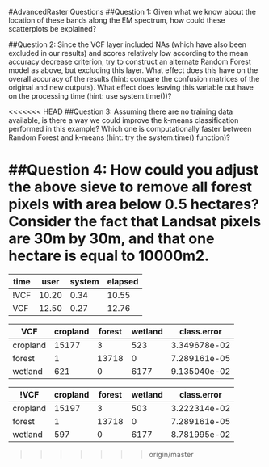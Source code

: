 #AdvancedRaster Questions
##Question 1: Given what we know about the location of these bands along the EM spectrum, how could these scatterplots be explained?

##Question 2: Since the VCF layer included NAs (which have also been excluded in our results) and scores relatively low according to the mean accuracy decrease criterion, try to construct an alternate Random Forest model as above, but excluding this layer. What effect does this have on the overall accuracy of the results (hint: compare the confusion matrices of the original and new outputs). What effect does leaving this variable out have on the processing time (hint: use system.time())?

<<<<<<< HEAD
##Question 3: Assuming there are no training data available, is there a way we could improve the k-means classification performed in this example? Which one is computationally faster between Random Forest and k-means (hint: try the system.time() function)?

##Question 4: How could you adjust the above sieve to remove all forest pixels with area below 0.5 hectares? Consider the fact that Landsat pixels are 30m by 30m, and that one hectare is equal to 10000m2.
=======
| time | user | system | elapsed |
| ------ | ------ | ------ | -----|
| !VCF | 10.20 | 0.34| 10.55|
| VCF | 12.50 | 0.27 | 12.76 |

|VCF|cropland|forest| wetland|  class.error|    
|---|---|---|---|---|
|cropland|  15177| 3| 523 | 3.349678e-02|
|forest|  1| 13718 |  0 |7.289161e-05 |
|wetland|  621 | 0 | 6177| 9.135040e-02|

|!VCF|cropland|forest| wetland|  class.error|
|---|---|---|---|---|
|cropland|  15197| 3| 503 | 3.222314e-02|
|forest|  1| 13718 |  0 |7.289161e-05 |
|wetland|  597 | 0 | 6177| 8.781995e-02|

>>>>>>> origin/master
